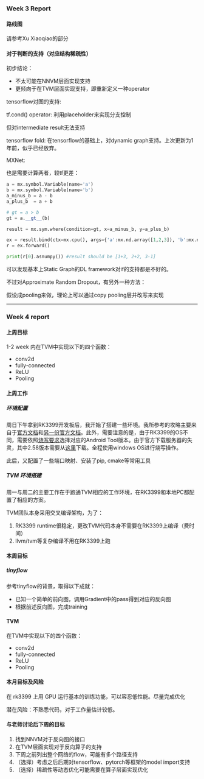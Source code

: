 ### Week 3 Report

#### 路线图

请参考Xu Xiaoqiao的部分



#### 对于判断的支持（对应结构稀疏性）

初步结论：

- 不太可能在NNVM层面实现支持
- 更倾向于在TVM层面实现支持，即重新定义一种operator



tensorflow对图的支持:

tf.cond() operator: 利用placeholder来实现分支控制

但对intermediate result无法支持



tensorflow fold: 在tensorflow的基础上，对dynamic graph支持。上次更新为1年前，似乎已经放弃。



MXNet:

也是需要计算两者，较tf更差：

```python
a = mx.symbol.Variable(name='a')
b = mx.symbol.Variable(name='b')
a_minus_b = a - b
a_plus_b  = a + b

# gt = a > b
gt = a.__gt__(b) 

result = mx.sym.where(condition=gt, x=a_minus_b, y=a_plus_b)

ex = result.bind(ctx=mx.cpu(), args={'a':mx.nd.array([1,2,3]), 'b':mx.nd.array([3,2,1])})
r = ex.forward()

print(r[0].asnumpy()) #result should be [1+3, 2+2, 3-1]
```



可以发现基本上Static Graph的DL framework对if的支持都是不好的。



不过对Approximate Random Dropout，有另外一种方法：

假设成pooling来做，理论上可以通过copy pooling层并改写来实现



------



### Week 4 report

#### 上周目标

1-2 week 内在TVM中实现以下的四个函数：

- conv2d
- fully-connected
- ReLU
- Pooling



#### 上周工作

##### 环境配置

周日下午拿到RK3399开发板后，我开始了搭建一些环境。我所参考的攻略主要来自于[官方文档](http://wiki.t-firefly.com/zh_CN/Firefly-RK3399/upgrade_firmware.html)和[另一份官方文档](http://www.t-firefly.com/doc/product/info/id/73.html)。此外，需要注意的是，由于RK3399的OS不同，需要依照[烧写要求](http://wiki.t-firefly.com/zh_CN/Firefly-RK3399/upgrade_table.html)选择对应的Android Tool版本。由于官方下载服务器的失灵，其中2.58版本需要从[这里](http://www.t-firefly.com/doc/download/page/id/4.html#windows_22)下载。全程使用windows OS进行烧写操作。

此后，又配置了一些端口映射、安装了pip, cmake等常用工具



##### TVM 环境搭建

周一与周二的主要工作在于跑通TVM相应的工作环境，在RK3399和本地PC都配置了相应的方案。

TVM团队本身采用交叉编译架构，为了：

1. RK3399 runtime很稳定，更改TVM代码本身不需要在RK3399上编译（费时间）
2. llvm/tvm等复杂编译不用在RK3399上跑



#### 本周目标

##### tinyflow

参考tinyflow的背景，取得以下成就：

- 已知一个简单的前向图，调用Gradient中的pass得到对应的反向图
- 根据前述反向图，完成training



#### TVM

在TVM中实现以下的四个函数：

- conv2d
- fully-connected
- ReLU
- Pooling



#### 本月目标及风险

在 rk3399 上用 GPU 运行基本的训练功能，可以容忍低性能。尽量完成优化

潜在风险：不熟悉代码，对于工作量估计较低。


#### 与老师讨论后下周的目标
1. 找到NNVM对于反向图的接口
2. 在TVM层面实现对于反向算子的支持
3. 下周之前列出整个网络的flow，可能有多个路径支持
4. （选择）考虑之后后期对tensorflow、pytorch等框架的model import支持
5. （选择）稀疏性等动态优化可能需要在算子层面实现优化

